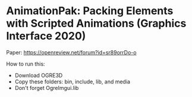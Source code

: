 # AnimationPak: Packing Elements with Scripted Animations (Graphics Interface 2020)

Paper: https://openreview.net/forum?id=sr89orrDo-o

How to run this:

* Download OGRE3D
* Copy these folders: bin, include, lib, and media
* Don't forget OgreImgui.lib
